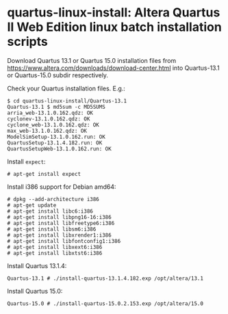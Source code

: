 quartus-linux-install: Altera Quartus II Web Edition linux batch installation scripts
=====================================================================================

Download Quartus 13.1 or Quartus 15.0 installation files
from https://www.altera.com/downloads/download-center.html
into Quartus-13.1 or Quartus-15.0 subdir respectively.

Check your Quartus installation files. E.g.:

    $ cd quartus-linux-install/Quartus-13.1
    Quartus-13.1 $ md5sum -c MD5SUMS
    arria_web-13.1.0.162.qdz: OK
    cyclonev-13.1.0.162.qdz: OK
    cyclone_web-13.1.0.162.qdz: OK
    max_web-13.1.0.162.qdz: OK
    ModelSimSetup-13.1.0.162.run: OK
    QuartusSetup-13.1.4.182.run: OK
    QuartusSetupWeb-13.1.0.162.run: OK

Install ```expect```:

    # apt-get install expect


Install i386 support for Debian amd64:

    # dpkg --add-architecture i386
    # apt-get update
    # apt-get install libc6:i386
    # apt-get install libpng16-16:i386
    # apt-get install libfreetype6:i386
    # apt-get install libsm6:i386
    # apt-get install libxrender1:i386
    # apt-get install libfontconfig1:i386
    # apt-get install libxext6:i386
    # apt-get install libxtst6:i386


Install Quartus 13.1.4:

    Quartus-13.1 # ./install-quartus-13.1.4.182.exp /opt/altera/13.1

Install Quartus 15.0:

    Quartus-15.0 # ./install-quartus-15.0.2.153.exp /opt/altera/15.0
